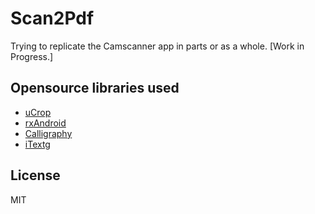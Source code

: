 # Scan2Pdf
  Trying to replicate the Camscanner app in parts or as a whole. [Work in Progress.]

## Opensource libraries used
- [uCrop](https://github.com/Yalantis/uCrop)
- [rxAndroid](https://github.com/ReactiveX/RxAndroid)
- [Calligraphy](https://github.com/chrisjenx/Calligraphy)
- [iTextg](https://developers.itextpdf.com/itextg-android)

## License
  MIT